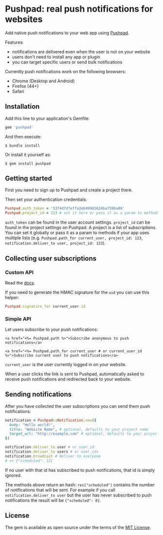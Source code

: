 # Pushpad: real push notifications for websites

Add native push notifications to your web app using [Pushpad](https://pushpad.xyz).

Features:

- notifications are delivered even when the user is not on your website
- users don't need to install any app or plugin
- you can target specific users or send bulk notifications

Currently push notifications work on the following browsers:

- Chrome (Desktop and Android)
- Firefox (44+)
- Safari

## Installation

Add this line to your application's Gemfile:

```ruby
gem 'pushpad'
```

And then execute:

    $ bundle install

Or install it yourself as:

    $ gem install pushpad

## Getting started

First you need to sign up to Pushpad and create a project there.

Then set your authentication credentials:

```ruby
Pushpad.auth_token = '5374d7dfeffa2eb49965624ba7596a09'
Pushpad.project_id = 123 # set it here or pass it as a param to methods later
```

`auth_token` can be found in the user account settings. 
`project_id` can be found in the project settings on Pushpad. A project is a list of subscriptions. You can set it globally or pass it as a param to methods if your app uses multiple lists (e.g. `Pushpad.path_for current_user, project_id: 123`, `notification.deliver_to user, project_id: 123`).

## Collecting user subscriptions

### Custom API

Read the [docs](https://pushpad.xyz/docs#custom_api_docs).

If you need to generate the HMAC signature for the `uid` you can use this helper:

```ruby
Pushpad.signature_for current_user.id
```

### Simple API

Let users subscribe to your push notifications: 

```erb
<a href="<%= Pushpad.path %>">Subscribe anonymous to push notifications</a>

<a href="<%= Pushpad.path_for current_user # or current_user_id %>">Subscribe current user to push notifications</a>
```

`current_user` is the user currently logged in on your website.

When a user clicks the link is sent to Pushpad, automatically asked to receive push notifications and redirected back to your website.

## Sending notifications

After you have collected the user subscriptions you can send them push notifications:

```ruby
notification = Pushpad::Notification.new({
  body: "Hello world!",
  title: "Website Name", # optional, defaults to your project name
  target_url: "http://example.com" # optional, defaults to your project website
})

notification.deliver_to user # or user_id
notification.deliver_to users # or user_ids
notification.broadcast # deliver to everyone
# => {"scheduled": 12}
```

If no user with that id has subscribed to push notifications, that id is simply ignored.

The methods above return an hash: `res["scheduled"]` contains the number of notifications that will be sent. For example if you call `notification.deliver_to user` but the user has never subscribed to push notifications the result will be `{"scheduled": 0}`.

## License

The gem is available as open source under the terms of the [MIT License](http://opensource.org/licenses/MIT).

